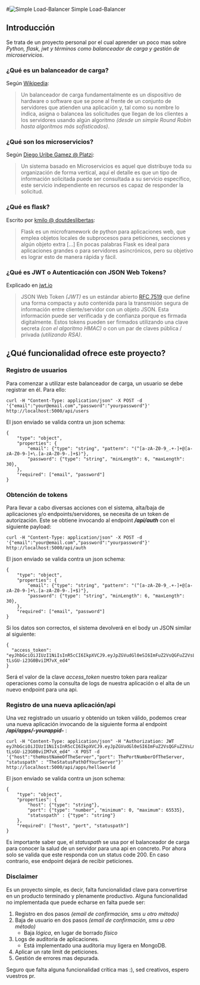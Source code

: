 #![Simple Load-Balancer](http://blog.pysoy.org/images/python-square-64.png "Simple Load-Balancer")   Simple Load-Balancer


## Introducción
Se trata de un proyecto personal por el cual aprender un poco mas sobre *Python, flask, jwt y términos como balanceador de carga y gestión de microservicios*.


### ¿Qué es un balanceador de carga?
Según [Wikipedia][wikipedia-loadbalancer]:
>Un balanceador de carga fundamentalmente es un dispositivo de hardware o software que se pone al frente de un conjunto de servidores que atienden una aplicación y, tal como su nombre lo indica, asigna o balancea las solicitudes que llegan de los clientes a los servidores usando algún algoritmo *(desde un simple Round Robin hasta algoritmos más sofisticados)*.

### ¿Qué son los microservicios?
Según [Diego Uribe Gamez @ Platzi][platzi-microservicios]:
>Un sistema basado en Microservicios es aquel que distribuye toda su organización de forma vertical, aquí el detalle es que un tipo de información solicitada puede ser consultada a su servicio específico, este servicio independiente en recursos es capaz de responder la solicitud.

### ¿Qué es flask?
Escrito por [kmilo @ doutdeslibertas][flask-doutdeslibertas]:
>Flask es un microframework de python para aplicaciones web, que emplea objetos locales de subprocesos para peticiones, secciones y algún objeto extra [...] En pocas palabras Flask es ideal para aplicaciones grandes o para servidores asincrónicos, pero su objetivo es lograr esto de manera rápida y fácil.

### ¿Qué es JWT o Autenticación con JSON Web Tokens?
Explicado en [jwt.io][jwt.io]
>JSON Web Token *(JWT)* es un estándar abierto [RFC 7519][rfc-jwt] que define una forma compacta y auto contenida para la transmisión segura de información entre cliente/servidor con un objeto JSON. Esta información puede ser verificada y de confianza porque es firmada digitalmente. Estos tokens pueden ser firmados utilizando una clave secreta *(con el algoritmo HMAC)* o con un par de claves pública / privada *(utilizando RSA)*.

## ¿Qué funcionalidad ofrece este proyecto?
### Registro de usuarios
Para comenzar a utilizar este balanceador de carga, un usuario se debe registrar en él. Para ello:
```
curl -H "Content-Type: application/json" -X POST -d '{"email":"your@email.com","password":"yourpassword"}' http://localhost:5000/api/users
```
El json enviado se valida contra un json schema:
```
{
    "type": "object",
    "properties": {
        "email": {"type": "string", "pattern": "(^[a-zA-Z0-9_.+-]+@[a-zA-Z0-9-]+\.[a-zA-Z0-9-.]+$)"},
        "password": {"type": "string", "minLength": 6, "maxLength": 30},
    },
    "required": ["email", "password"]
}
```

### Obtención de tokens
Para llevar a cabo diversas acciones con el sistema, alta/baja de aplicaciones y/o endpoints/servidores, se necesita de un token de autorización. Este se obtiene invocando al endpoint ***/api/auth*** con el siguiente payload:
```
curl -H "Content-Type: application/json" -X POST -d '{"email":"your@email.com","password":"yourpassword"}' http://localhost:5000/api/auth
```
El json enviado se valida contra un json schema:
```
{
    "type": "object",
    "properties": {
        "email": {"type": "string", "pattern": "(^[a-zA-Z0-9_.+-]+@[a-zA-Z0-9-]+\.[a-zA-Z0-9-.]+$)"},
        "password": {"type": "string", "minLength": 6, "maxLength": 30},
    },
    "required": ["email", "password"]
}
```
Si los datos son correctos, el sistema devolverá en el body un JSON similar al siguiente:

```
{
  "access_token": "eyJhbGciOiJIUzI1NiIsInR5cCI6IkpXVCJ9.eyJpZGVudGl0eSI6ImFuZ2VsQGFuZ2VsLmNvbSIsImlhdCI6MTQ2MzkxNTE1MCwibmJmIjoxNDYzOTE1MTUwLCJleHAiOjE0NjM5MTU0NTB9.5NXV8LxNFUUU1MbPxRa-tLsGU-i23G0BviIM7vX_ed4"
}
```

Será el valor de la clave *access_token* nuestro token para realizar operaciones como la consulta de logs de nuestra aplicación o el alta de un nuevo endpoint para una api.

### Registro de una nueva aplicación/api
Una vez registrado un usuario y obtenido un token válido, podemos crear una nueva aplicación invocando de la siguiente forma al endpoint ***/api/apps/-yourappid-*** :
```
curl -H "Content-Type: application/json" -H "Authorization: JWT eyJhbGciOiJIUzI1NiIsInR5cCI6IkpXVCJ9.eyJpZGVudGl0eSI6ImFuZ2VsQGFuZ2VsLmNvbSIsImlhdCI6MTQ2MzkxNTE1MCwibmJmIjoxNDYzOTE1MTUwLCJleHAiOjE0NjM5MTU0NTB9.5NXV8LxNFUUU1MbPxRa-tLsGU-i23G0BviIM7vX_ed4" -X POST -d '{"host":"theHostNameOfTheServer","port": ThePortNumberOfTheServer, "statuspath" : "TheStatusPathOfYourServer"}' http://localhost:5000/api/apps/helloworld
```
El json enviado se valida contra un json schema:
```
{
    "type": "object",
    "properties": {
        "host": {"type": "string"},
        "port": {"type": "number", "minimum": 0, "maximum": 65535},
        "statuspath" : {"type": "string"}
    },
    "required": ["host", "port", "statuspath"]
}
```
Es importante saber que, el *statuspath* se usa por el balanceador de carga para conocer la salud de un servidor para una api en concreto. Por ahora solo se valida que este responda con un status code 200. En caso contrario, ese endpoint dejará de recibir peticiones.



### Disclaimer
Es un proyecto simple, es decir, falta funcionalidad clave para convertirse en un producto terminado y plenamente productivo. Alguna funcionalidad no implementada que puede echarse en falta puede ser:

1. Registro en dos pasos *(email de confirmación, sms u otro método)*
2. Baja de usuario en dos pasos *(email de confirmación, sms u otro método)*
    * Baja *lógica*, en lugar de borrado *físico*
3. Logs de auditoria de aplicaciones.
    * Está implementado una auditoria muy ligera en MongoDB.
4. Aplicar un rate limit de peticiones.
5. Gestión de errores mas depurada.

Seguro que falta alguna funcionalidad crítica mas :), sed creativos, espero vuestros pr.


[wikipedia-loadbalancer]: https://es.wikipedia.org/wiki/Balanceador_de_carga
[platzi-microservicios]: https://platzi.com/blog/arquitectura-microservicios/
[flask-doutdeslibertas]: https://doutdeslibertas.wordpress.com/python-en-la-web2-0/
[jwt.io]: https://jwt.io/introduction/
[rfc-jwt]: https://tools.ietf.org/html/rfc7519
